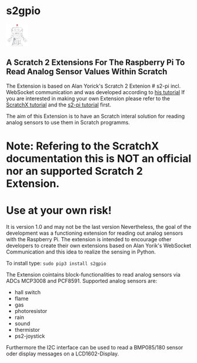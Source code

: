 # s2gpio 
![](https://github.com/thunder1551/s2gpio/blob/master/docs/images/RoboRasp.png) 
## A Scratch 2 Extensions For The Raspberry Pi To Read Analog Sensor Values Within Scratch

The Extension is based on Alan Yorick's Scratch 2 Extenion # s2-pi incl. WebSocket communication and was developed according to [his tutorial](https://mryslab.github.io/s2-pi/)
If you are interested in making your own Extension please refer to the [ScratchX tutorial](https://github.com/LLK/scratchx) and the [s2-pi tutorial](https://mryslab.github.io/s2-pi/) first.

The aim of this Extension is to have an Scratch interal solution for reading analog sensors to use them in Scratch programms.
# Note: Refering to the ScratchX documentation this is NOT an official nor an supported Scratch 2 Extension.
# Use at your own risk!

It is version 1.0 and may not be the last version
Nevertheless, the goal of the development was a functioning extension for reading out analog sensors with the Raspberry Pi.
The extension is intended to encourage other developers to create their own extensions based on Alan Yorik's WebSocket Communication and this idea to realize the sensing in Python.

To install type:
`
sudo pip3 install s2gpio
`

The Extension cointains block-functionalities to read analog sensors via ADCs MCP3008 and PCF8591.
Supported analog sensors are:
- hall switch
- flame
- gas
- photoresistor
- rain
- sound
- thermistor
- ps2-joystick

Furthermore the I2C interface can be used to read a BMP085/180 sensor oder display messages on a LCD1602-Display.


